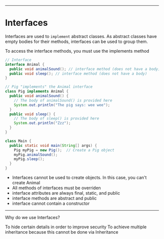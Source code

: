 
---

# Interfaces

Interfaces are used to `implement` abstract classes. As abstract classes have empty bodies for their methods, interfaces can be used to group them.

To access the interface methods, you must use the implements method

```java
// Interface
interface Animal {
  public void animalSound(); // interface method (does not have a body)
  public void sleep(); // interface method (does not have a body)
}

// Pig "implements" the Animal interface
class Pig implements Animal {
  public void animalSound() {
    // The body of animalSound() is provided here
    System.out.println("The pig says: wee wee");
  }
  public void sleep() {
    // The body of sleep() is provided here
    System.out.println("Zzz");
  }
}

class Main {
  public static void main(String[] args) {
    Pig myPig = new Pig();  // Create a Pig object
    myPig.animalSound();
    myPig.sleep();
  }
}
```

- Interfaces cannot be used to create objects. In this case, you can't create Animal
- All methods of interfaces must be overriden
- interface attributes are always final, static, and public
- interface methods are abstract and public
- interface cannot contain a constructor
---
Why do we use Interfaces?

To hide certain details in order to improve security
To achieve multiple inheritance because this cannot be done via Inheritance
